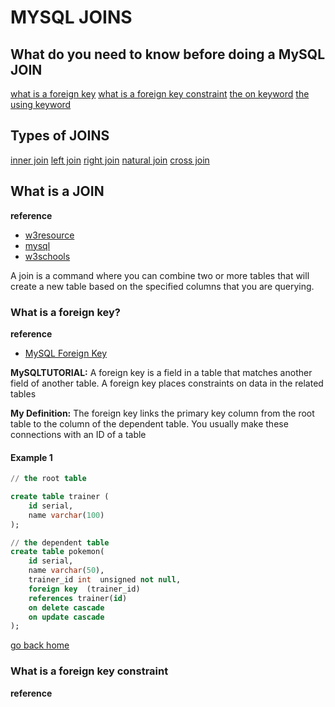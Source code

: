 # MYSQL JOINS   

## What do you need to know before doing a MySQL JOIN
[what is a foreign key][foreign]
[what is a foreign key constraint][constraint]
[the on keyword][on]
[the using keyword][using]


## Types of JOINS
[inner join][inner]
[left join][left]
[right join][right]
[natural join][natural]
[cross join][cross]


[home]:#mysql-joins
[foreign]:#what-is-a-foreign-key
[constraint]:#what-is-a-foreign-key-constraint
[on]:#the-on-keyword
[using]:#the-using-keyword
[inner]:#inner-join
[left]:#left-join
[right]:#right-join
[natural]:#natural-join
[cross]:#cross-join


## What is a JOIN
**reference**
- [w3resource](https://www.w3resource.com/mysql/advance-query-in-mysql/mysql-joins.php)
- [mysql](https://dev.mysql.com/doc/refman/5.7/en/join.html)
- [w3schools](https://www.w3schools.com/sql/sql_join.asp)

 A join is a command where you can combine two or more tables that will create a
 new table based on the specified columns that you are querying.

### What is a foreign key?

**reference**
- [MySQL Foreign Key](http://www.mysqltutorial.org/mysql-foreign-key/)

**MySQLTUTORIAL:** A foreign key is a field in a table that matches another field of another table.
A foreign key places constraints on data in the related tables

**My Definition:**  The foreign key links the primary key column from the root table to
the column of the  dependent table. You usually make these connections with an ID of a table

#### Example 1

```sql
// the root table

create table trainer (
    id serial,
    name varchar(100)
);

// the dependent table
create table pokemon(
    id serial,
    name varchar(50),
    trainer_id int  unsigned not null,
    foreign key  (trainer_id)
    references trainer(id)
    on delete cascade
    on update cascade
);
```

[go back home][home]

### What is a foreign key constraint

**reference**

```sql

```
